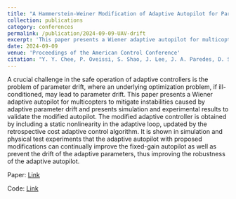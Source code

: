 ```yaml
---
title: "A Hammerstein-Weiner Modification of Adaptive Autopilot for Parameter Drift Mitigation with Experimental Results"
collection: publications
category: conferences
permalink: /publication/2024-09-09-UAV-drift
excerpt: 'This paper presents a Wiener adaptive autopilot for multicopters to mitigate instabilities caused by adaptive parameter drift and presents simulation and experimental results to validate the modified autopilot.'
date: 2024-09-09
venue: 'Proceedings of the American Control Conference'
citation: "Y. Y. Chee, P. Oveissi, S. Shao, J. Lee, J. A. Paredes, D. S. Bernstein, &quot;A Hammerstein-Weiner Modification of Adaptive Autopilot for Parameter Drift Mitigation with Experimental Results,&quot; in <i>Proc. Amer. Contr. Conf. (ACC),</i> IEEE, 2024, pp. 1556-1561."
---
```


A crucial challenge in the safe operation of adaptive controllers is the problem of parameter drift, where an underlying optimization problem, if ill-conditioned, may lead to parameter drift. This paper presents a Wiener adaptive autopilot for multicopters to mitigate instabilities caused by adaptive parameter drift and presents simulation and experimental results to validate the modified autopilot. The modified adaptive controller is obtained by including a static nonlinearity in the adaptive loop, updated by the retrospective cost adaptive control algorithm. It is shown in simulation and physical test experiments that the adaptive autopilot with proposed modifications can continually improve the fixed-gain autopilot as well as prevent the drift of the adaptive parameters, thus improving the robustness of the adaptive autopilot.

Paper: <a href = "https://dsbaero.engin.umich.edu/wp-content/uploads/sites/441/2024/08/AdaptiveAutopilot-1.pdf"> Link </a>

Code: <a href = "https://github.com/JAParedes/PX4-Autopilot/tree/RCAC_MC_FW_dev_mavlink"> Link </a>